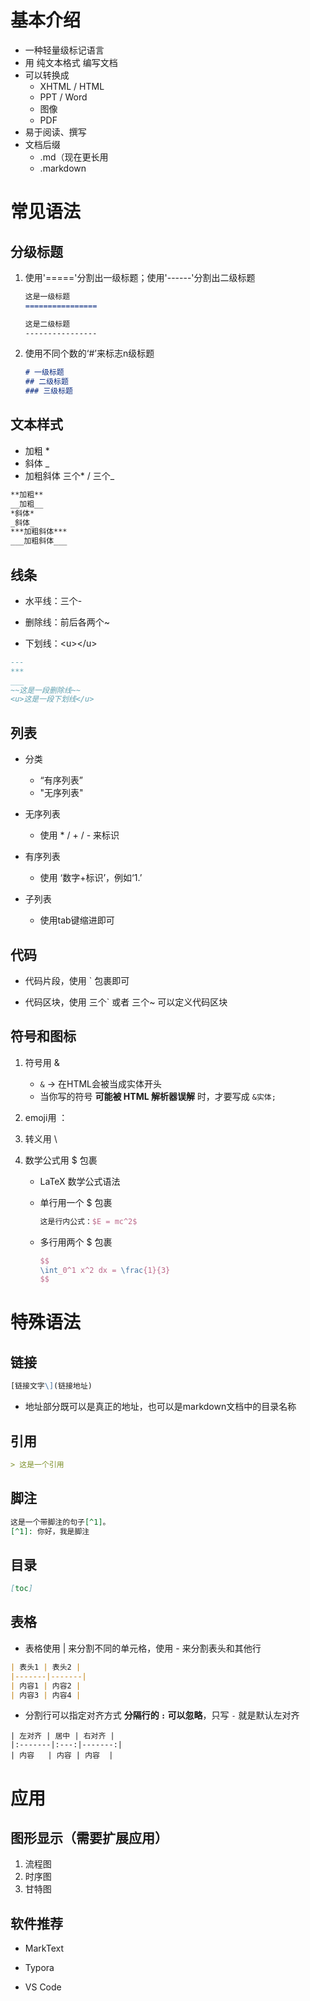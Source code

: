 # 基本介绍

- 一种轻量级标记语言
- 用 纯文本格式 编写文档
- 可以转换成
  - XHTML / HTML
  - PPT / Word
  - 图像
  - PDF
- 易于阅读、撰写
- 文档后缀
  - .md（现在更长用
  - .markdown

# 常见语法

## 分级标题

1. 使用'====='分割出一级标题；使用'------'分割出二级标题
   ```markdown
   这是一级标题
   ================
   
   这是二级标题
   ----------------
   ```

2. 使用不同个数的‘#’来标志n级标题
   ```markdown
   # 一级标题
   ## 二级标题
   ### 三级标题
   ```

## 文本样式

- 加粗 * 
- 斜体 _ 
- 加粗斜体 三个* / 三个_

```markdown
**加粗**
__加粗__
*斜体*
_斜体_
***加粗斜体***
___加粗斜体___
```

## 线条

- 水平线：三个-

- 删除线：前后各两个~

- 下划线：\<u>\</u>

```markdown
---
***
___
~~这是一段删除线~~
<u>这是一段下划线</u>
```

## 列表

- 分类
  - “有序列表”
  - "无序列表"

- 无序列表
  - 使用 * / + / - 来标识

- 有序列表
  - 使用 ‘数字+标识’，例如‘1.’

- 子列表
  - 使用tab键缩进即可

## 代码

- 代码片段，使用 ` 包裹即可

- 代码区块，使用 三个` 或者 三个~ 可以定义代码区块

## 符号和图标

1. 符号用 & 

   - `&` → 在HTML会被当成实体开头
   - 当你写的符号 **可能被 HTML 解析器误解** 时，才要写成 `&实体;`
2. emoji用 ：
3. 转义用 \
4. 数学公式用 $ 包裹

   - LaTeX 数学公式语法

   - 单行用一个 $ 包裹
     ``` latex
     这是行内公式：$E = mc^2$
     ```

   - 多行用两个 $ 包裹
     ```latex
     $$ 
     \int_0^1 x^2 dx = \frac{1}{3}
     $$
     ```

# 特殊语法

## 链接

```markdown
[链接文字\](链接地址)
```

- 地址部分既可以是真正的地址，也可以是markdown文档中的目录名称

## 引用

```markdown
> 这是一个引用
```

## 脚注

```markdown
这是一个带脚注的句子[^1]。
[^1]: 你好，我是脚注
```

## 目录

```markdown
[toc]
```

## 表格

- 表格使用 | 来分割不同的单元格，使用 - 来分割表头和其他行

```markdown
| 表头1 | 表头2 |
|-------|-------|
| 内容1 | 内容2 |
| 内容3 | 内容4 |
```

- 分割行可以指定对齐方式
  **分隔行的 `:` 可以忽略**，只写 `-` 就是默认左对齐

```
| 左对齐 | 居中 | 右对齐 |
|:-------|:---:|-------:|
| 内容   | 内容 | 内容  |
```

# 应用

## 图形显示（需要扩展应用）

1. 流程图
2. 时序图
3. 甘特图

## 软件推荐

- MarkText

- Typora

- VS Code
